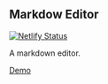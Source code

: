 ## Markdow Editor

[![Netlify Status](https://api.netlify.com/api/v1/badges/2ca67982-1e69-4187-9dda-c5df21180b32/deploy-status)](https://app.netlify.com/sites/markdow-preview/deploys)

A markdown editor.

[Demo](https://markdow-preview.netlify.app)
